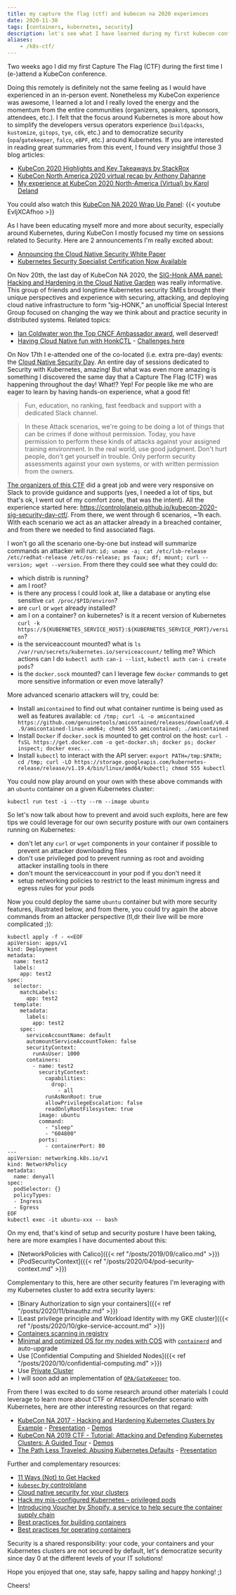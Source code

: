 ```yaml
---
title: my capture the flag (ctf) and kubecon na 2020 experiences
date: 2020-11-30
tags: [containers, kubernetes, security]
description: let's see what I have learned during my first kubecon conference as well as my first capture the flag (ctf) experience to improve my knowledge about security with containers and kubernetes.
aliases:
    - /k8s-ctf/
---
```

Two weeks ago I did my first Capture The Flag (CTF) during the first time I (e-)attend a KubeCon conference.

Doing this remotely is definitely not the same feeling as I would have experienced in an in-person event. Nonetheless my KubeCon experience was awesome, I learned a lot and I really loved the energy and the momentum from the entire communities (organizers, speakers, sponsors, attendees, etc.). I felt that the focus around Kubernetes is more about how to simplify the developers versus operators experience (`buildpacks`, `kustomize`, `gitops`, `tye`, `cdk`, etc.) and to democratize security (`opa`/`gatekeeper`, `falco`, `eBPF`, etc.) around Kubernetes. If you are interested in reading great summaries from this event, I found very insightful those 3 blog articles:
- [KubeCon 2020 Highlights and Key Takeaways by StackRox](https://www.stackrox.com/post/2020/11/kubecon-2020-highlights-and-key-takeaways/)
- [KubeCon North America 2020 virtual recap by Anthony Dahanne](https://blog.dahanne.net/2020/11/18/kubecon-north-america-2020-virtual-recap/)
- [My experience at KubeCon 2020 North-America (Virtual) by Karol Deland](https://www.pragmacoders.net/my-experience-at-kubecon-2020-north-america-virtual/)

You could also watch this [KubeCon NA 2020 Wrap Up Panel](https://youtu.be/EvIjXCAfhoo):
{{< youtube EvIjXCAfhoo >}}

As I have been educating myself more and more about security, especially around Kubernetes, during KubeCon I mostly focused my time on sessions related to Security. Here are 2 announcements I'm really excited about:
- [Announcing the Cloud Native Security White Paper](https://www.cncf.io/blog/2020/11/18/announcing-the-cloud-native-security-white-paper/)
- [Kubernetes Security Specialist Certification Now Available](https://www.cncf.io/announcements/2020/11/17/kubernetes-security-specialist-certification-now-available/)

On Nov 20th, the last day of KubeCon NA 2020, the [SIG-Honk AMA panel: Hacking and Hardening in the Cloud Native Garden](https://kccncna20.sched.com/event/eoIZ) was really informative. This group of friends and longtime Kubernetes security SMEs brought their unique perspectives and experience with securing, attacking, and deploying cloud native infrastructure to form ”sig-HONK,” an unofficial Special Interest Group focused on changing the way we think about and practice security in distributed systems. Related topics:
- [Ian Coldwater won the Top CNCF Ambassador award](https://www.cncf.io/announcements/2020/11/20/cloud-native-computing-foundation-announces-2020-community-awards-winners/), well deserved!
- [Having Cloud Native fun with HonkCTL](https://kccncna20.sched.com/event/ekBS) - [Challenges here](https://github.com/honk-ci/honkctl)

On Nov 17th I e-attended one of the co-located (i.e. extra pre-day) events: the [Cloud Native Security Day](https://events.linuxfoundation.org/cloud-native-security-day-north-america/program/schedule/). An entire day of sessions dedicated to Security with Kubernetes, amazing! But what was even more amazing is something I discovered the same day that a Capture The Flag (CTF) was happening throughout the day!  What!? Yep! For people like me who are eager to learn by having hands-on experience, what a good fit!

> Fun, education, no ranking, fast feedback and support with a dedicated Slack channel.

> In these Attack scenarios, we're going to be doing a lot of things that can be crimes if done without permission. Today, you have permission to perform these kinds of attacks against your assigned training environment. In the real world, use good judgment. Don't hurt people, don't get yourself in trouble. Only perform security assessments against your own systems, or with written permission from the owners.

[The organizers of this CTF](https://control-plane.io/posts/hands-on-k8s-security/) did a great job and were very responsive on Slack to provide guidance and supports (yes, I needed a lot of tips, but that's ok, I went out of my comfort zone, that was the intent). All the experience started here: https://controlplaneio.github.io/kubecon-2020-sig-security-day-ctf/. From there, we went through 6 scenarios, ~1h each. With each scenario we act as an attacker already in a breached container, and from there we needed to find associated flags.

I won't go all the scenario one-by-one but instead will summarize commands an attacker will run: `id; uname -a; cat /etc/lsb-release /etc/redhat-release /etc/os-release; ps faux; df; mount; curl --version; wget --version`. From there they could see what they could do:
- which distrib is running?
- am I root?
- is there any process I could look at, like a database or anyting else sensitive `cat /proc/$PID/environ`?
- are `curl` or `wget` already installed?
- am I on a container? on kubernetes? is it a recent version of Kubernetes `curl -k https://${KUBERNETES_SERVICE_HOST}:${KUBERNETES_SERVICE_PORT}/version`?
- is the serviceaccount mounted? what is `ls /var/run/secrets/kubernetes.io/serviceaccount/` telling me? Which actions can I do `kubectl auth can-i --list`, `kubectl auth can-i create pods`?
- is the `docker.sock` mounted? can I leverage few `docker` commands to get more sensitive information or even move laterally?

More advanced scenario attackers will try, could be:
- Install `amicontained` to find out what container runtime is being used as well as features available: `cd /tmp; curl -L -o amicontained https://github.com/genuinetools/amicontained/releases/download/v0.4.9/amicontained-linux-amd64; chmod 555 amicontained; ./amicontained`
- Install `Docker` if `docker.sock` is mounted to get control on the host: `curl -fsSL https://get.docker.com -o get-docker.sh; docker ps; docker inspect; docker exec...`
- Install `kubectl` to interact with the API server: `export PATH=/tmp:$PATH; cd /tmp; curl -LO https://storage.googleapis.com/kubernetes-release/release/v1.19.4/bin/linux/amd64/kubectl; chmod 555 kubectl`

You could now play around on your own with these above commands with an `ubuntu` container on a given Kubernetes cluster:
```
kubectl run test -i --tty --rm --image ubuntu
```

So let's now talk about how to prevent and avoid such exploits, here are few tips we could leverage for our own security posture with our own containers running on Kubernetes:
- don't let any `curl` or `wget` components in your container if possible to prevent an attacker downloading files
- don't use privileged pod to prevent running as root and avoiding attacker installing tools in there
- don't mount the serviceaccount in your pod if you don't need it
- setup networking policies to restrict to the least minimum ingress and egress rules for your pods

Now you could deploy the same `ubuntu` container but with more security features, illustrated below, and from there, you could try again the above commands from an attacker perspective (tl,dr their live will be more complicated ;)):
```
kubectl apply -f - <<EOF
apiVersion: apps/v1
kind: Deployment
metadata:
  name: test2
  labels:
    app: test2
spec:
  selector:
    matchLabels:
      app: test2
  template:
    metadata:
      labels:
        app: test2
    spec:
      serviceAccountName: default
      automountServiceAccountToken: false
      securityContext:
        runAsUser: 1000
      containers:
        - name: test2
          securityContext:
            capabilities:
              drop:
                - all
            runAsNonRoot: true
            allowPrivilegeEscalation: false
            readOnlyRootFilesystem: true
          image: ubuntu
          command:
            - "sleep"
            - "604800"
          ports:
            - containerPort: 80
---
apiVersion: networking.k8s.io/v1
kind: NetworkPolicy
metadata:
  name: denyall
spec:
  podSelector: {}
  policyTypes:
  - Ingress
  - Egress
EOF
kubectl exec -it ubuntu-xxx -- bash
```

On my end, that's kind of setup and security posture I have been taking, here are more examples I have documented about this:
- [NetworkPolicies with Calico]({{< ref "/posts/2019/09/calico.md" >}})
- [PodSecurityContext]({{< ref "/posts/2020/04/pod-security-context.md" >}})

Complementary to this, here are other security features I'm leveraging with my Kubernetes cluster to add extra security layers:
- [Binary Authorization to sign your containers]({{< ref "/posts/2020/11/binauthz.md" >}})
- [Least privilege principle and Workload Identity with my GKE cluster]({{< ref "/posts/2020/10/gke-service-account.md" >}})
- [Containers scanning in registry](https://cloud.google.com/container-analysis/docs/vulnerability-scanning)
- [Minimal and optimized OS for my nodes with COS](https://cloud.google.com/container-optimized-os/) with [`containerd`](https://cloud.google.com/kubernetes-engine/docs/concepts/using-containerd) and auto-upgrade
- Use [Confidential Computing and Shielded Nodes]({{< ref "/posts/2020/10/confidential-computing.md" >}})
- Use [Private Cluster](https://cloud.google.com/kubernetes-engine/docs/concepts/private-cluster-concept)
- I will soon add an implementation of [`OPA/GateKeeper`](https://www.openpolicyagent.org/docs/latest/kubernetes-introduction/) too.

From there I was excited to do some research around other materials I could leverage to learn more about CTF or Attacker/Defender scenario with Kubernetes, here are other interesting resources on that regard:
- [KubeCon NA 2017 - Hacking and Hardening Kubernetes Clusters by Example](https://youtu.be/vTgQLzeBfRU) - [Presentation](http://goo.gl/TNRxtd) - [Demos](http://goo.gl/fwwbgB)
- [KubeCon NA 2019 CTF - Tutorial: Attacking and Defending Kubernetes Clusters: A Guided Tour](https://youtu.be/UdMFTdeAL1s) - [Demos](https://securekubernetes.com/)
- [The Path Less Traveled: Abusing Kubernetes Defaults](https://youtu.be/HmoVSmTIOxM) - [Presentation](https://speakerdeck.com/iancoldwater/the-path-less-traveled-abusing-kubernetes-defaults)

Further and complementary resources:
- [11 Ways (Not) to Get Hacked](https://kubernetes.io/blog/2018/07/18/11-ways-not-to-get-hacked/)
- [`kubesec` by controlplane](https://kubesec.io/)
- [Cloud native security for your clusters](https://kubernetes.io/blog/2020/11/18/cloud-native-security-for-your-clusters/)
- [Hack my mis-configured Kubernetes – privileged pods](https://www.cncf.io/blog/2020/10/16/hack-my-mis-configured-kubernetes-privileged-pods/)
- [Introducing Voucher by Shopify, a service to help secure the container supply chain](https://cloud.google.com/blog/products/devops-sre/introducing-voucher-service-help-secure-container-supply-chain)
- [Best practices for building containers](https://cloud.google.com/solutions/best-practices-for-building-containers)
- [Best practices for operating containers](https://cloud.google.com/solutions/best-practices-for-operating-containers)

Security is a shared responsibility: your code, your containers and your Kubernetes clusters are not secured by default, let's democratize security since day 0 at the different levels of your IT solutions!

Hope you enjoyed that one, stay safe, happy sailing and happy honking! ;)

Cheers!
